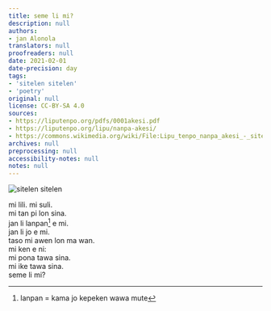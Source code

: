 ```yaml
---
title: seme li mi?
description: null
authors:
- jan Alonola
translators: null
proofreaders: null
date: 2021-02-01
date-precision: day
tags:
- 'sitelen sitelen'
- 'poetry'
original: null
license: CC-BY-SA 4.0
sources:
- https://liputenpo.org/pdfs/0001akesi.pdf
- https://liputenpo.org/lipu/nanpa-akesi/
- https://commons.wikimedia.org/wiki/File:Lipu_tenpo_nanpa_akesi_-_sitelen_sitelen.png
archives: null
preprocessing: null
accessibility-notes: null
notes: null
---
```


![sitelen sitelen](https://upload.wikimedia.org/wikipedia/commons/f/f6/Lipu_tenpo_nanpa_akesi_-_sitelen_sitelen.png)

mi lili. mi suli.  
mi tan pi lon sina.  
jan li lanpan[^1] e mi.  
jan li jo e mi.  
taso mi awen lon ma wan.  
mi ken e ni:  
mi pona tawa sina.  
mi ike tawa sina.  
seme li mi?

[^1]: lanpan = kama jo kepeken wawa mute